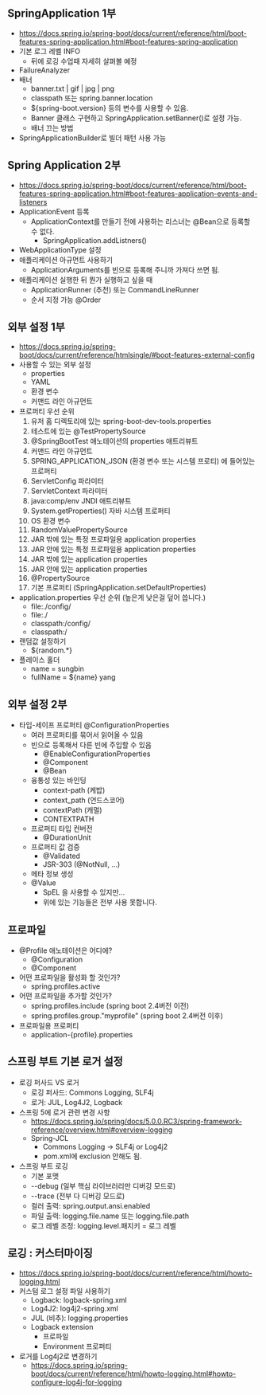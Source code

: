 ## SpringApplication 1부
- https://docs.spring.io/spring-boot/docs/current/reference/html/boot-features-spring-application.html#boot-features-spring-application
- 기본 로그 레벨 INFO
    * 뒤에 로깅 수업때 자세히 살펴볼 예정
- FailureAnalyzer
- 배너
    * banner.txt | gif | jpg | png
    * classpath 또는 spring.banner.location
    * ${spring-boot.version} 등의 변수를 사용할 수 있음.
    * Banner 클래스 구현하고 SpringApplication.setBanner()로 설정 가능.
    * 배너 끄는 방법
- SpringApplicationBuilder로 빌더 패턴 사용 가능

## Spring Application 2부
- https://docs.spring.io/spring-boot/docs/current/reference/html/boot-features-spring-application.html#boot-features-application-events-and-listeners
- ApplicationEvent 등록
  * ApplicationContext를 만들기 전에 사용하는 리스너는 @Bean으로 등록할 수 없다.
    * SpringApplication.addListners()
- WebApplicationType 설정
- 애플리케이션 아규먼트 사용하기
  * ApplicationArguments를 빈으로 등록해 주니까 가져다 쓰면 됨.
- 애플리케이션 실행한 뒤 뭔가 실행하고 싶을 때
  * ApplicationRunner (추천) 또는 CommandLineRunner
  * 순서 지정 가능 @Order

## 외부 설정 1부
- https://docs.spring.io/spring-boot/docs/current/reference/htmlsingle/#boot-features-external-config
- 사용할 수 있는 외부 설정
  * properties
  * YAML
  * 환경 변수
  * 커맨드 라인 아규먼트
- 프로퍼티 우선 순위
  1. 유저 홈 디렉토리에 있는 spring-boot-dev-tools.properties
  2. 테스트에 있는 @TestPropertySource
  3. @SpringBootTest 애노테이션의 properties 애트리뷰트
  4. 커맨드 라인 아규먼트
  5. SPRING_APPLICATION_JSON (환경 변수 또는 시스템 프로티) 에 들어있는 프로퍼티
  6. ServletConfig 파라미터
  7. ServletContext 파라미터
  8. java:comp/env JNDI 애트리뷰트
  9. System.getProperties() 자바 시스템 프로퍼티
  10. OS 환경 변수
  11. RandomValuePropertySource
  12. JAR 밖에 있는 특정 프로파일용 application properties
  13. JAR 안에 있는 특정 프로파일용 application properties
  14. JAR 밖에 있는 application properties
  15. JAR 안에 있는 application properties
  16. @PropertySource
  17. 기본 프로퍼티 (SpringApplication.setDefaultProperties)
- application.properties 우선 순위 (높은게 낮은걸 덮어 씁니다.)
  * file:./config/
  * file:./
  * classpath:/config/
  * classpath:/
- 랜덤값 설정하기
  * ${random.*}
- 플레이스 홀더
  * name = sungbin
  * fullName = ${name} yang

## 외부 설정 2부
- 타입-세이프 프로퍼티 @ConfigurationProperties
  * 여러 프로퍼티를 묶어서 읽어올 수 있음
  * 빈으로 등록해서 다른 빈에 주입할 수 있음
    * @EnableConfigurationProperties
    * @Component
    * @Bean
  * 융통성 있는 바인딩
    * context-path (케밥)
    * context_path (언드스코어)
    * contextPath (캐멀)
    * CONTEXTPATH
  * 프로퍼티 타입 컨버전
    * @DurationUnit
  * 프로퍼티 값 검증
    * @Validated
    * JSR-303 (@NotNull, ...)
  * 메타 정보 생성
  * @Value
    * SpEL 을 사용할 수 있지만...
    * 위에 있는 기능들은 전부 사용 못합니다.

## 프로파일
- @Profile 애노테이션은 어디에?
  * @Configuration
  * @Component
- 어떤 프로파일을 활성화 할 것인가?
  * spring.profiles.active
- 어떤 프로파일을 추가할 것인가?
  * spring.profiles.include (spring boot 2.4버전 이전)
  * spring.profiles.group."myprofile" (spring boot 2.4버전 이후)
- 프로파일용 프로퍼티
  * application-{profile}.properties

## 스프링 부트 기본 로거 설정
- 로깅 퍼사드 VS 로거
  * 로깅 퍼사드: Commons Logging, SLF4j
  * 로거: JUL, Log4J2, Logback
- 스프링 5에 로거 관련 변경 사항
  * https://docs.spring.io/spring/docs/5.0.0.RC3/spring-framework-reference/overview.html#overview-logging
  * Spring-JCL
    * Commons Logging -> SLF4j or Log4j2
    * pom.xml에 exclusion 안해도 됨.
- 스프링 부트 로깅
  * 기본 포맷
  * --debug (일부 핵심 라이브러리만 디버깅 모드로)
  * --trace (전부 다 디버깅 모드로)
  * 컬러 출력: spring.output.ansi.enabled
  * 파일 출력: logging.file.name 또는 logging.file.path
  * 로그 레벨 조정: logging.level.패지키 = 로그 레벨

## 로깅 : 커스터마이징
- https://docs.spring.io/spring-boot/docs/current/reference/html/howto-logging.html
- 커스텀 로그 설정 파일 사용하기
  * Logback: logback-spring.xml
  * Log4J2: log4j2-spring.xml
  * JUL (비추): logging.properties
  * Logback extension
    * 프로파일 <springProfile name=”프로파일”>
    * Environment 프로퍼티 <springProperty>
- 로거를 Log4j2로 변경하기
  * https://docs.spring.io/spring-boot/docs/current/reference/html/howto-logging.html#howto-configure-log4j-for-logging